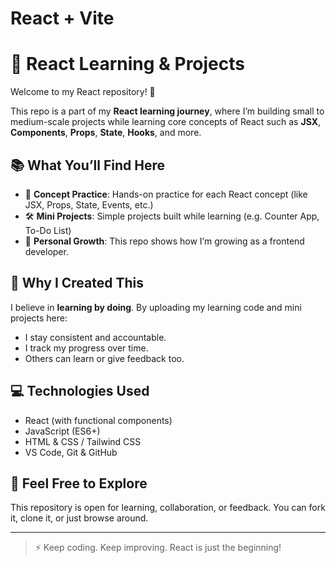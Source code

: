 # React + Vite

# 🚀 React Learning & Projects

Welcome to my React repository! 👋

This repo is a part of my **React learning journey**, where I’m building small to medium-scale projects while learning core concepts of React such as **JSX**, **Components**, **Props**, **State**, **Hooks**, and more.

## 📚 What You’ll Find Here

- 📒 **Concept Practice**: Hands-on practice for each React concept (like JSX, Props, State, Events, etc.)
- 🛠️ **Mini Projects**: Simple projects built while learning (e.g. Counter App, To-Do List)
- 🌱 **Personal Growth**: This repo shows how I’m growing as a frontend developer.

## 🧠 Why I Created This

I believe in **learning by doing**. By uploading my learning code and mini projects here:
- I stay consistent and accountable.
- I track my progress over time.
- Others can learn or give feedback too.

## 💻 Technologies Used

- React (with functional components)
- JavaScript (ES6+)
- HTML & CSS / Tailwind CSS
- VS Code, Git & GitHub


## 🌟 Feel Free to Explore

This repository is open for learning, collaboration, or feedback. You can fork it, clone it, or just browse around.

---

> ⚡ Keep coding. Keep improving. React is just the beginning!

